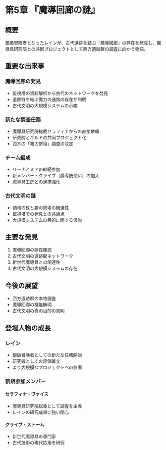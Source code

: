 # 第5章 『魔導回廊の謎』

## 概要
銀級冒険者となったレインが、古代遺跡を結ぶ「魔導回廊」の存在を発見し、魔導具研究院との共同プロジェクトとして西方遺跡群の調査に向かう物語。

## 重要な出来事

### 魔導回廊の発見
- 監視塔の資料解析から古代のネットワークを発見
- 遺跡群を結ぶ魔力の通路の存在が判明
- 古代文明の大規模システムの示唆

### 新たな調査任務
- 魔導具研究院総裁セラフィナからの直接依頼
- 研究院とギルドの共同プロジェクト化
- 西方の「霧の祭壇」調査の決定

### チーム編成
- リーナとミアの継続参加
- 新メンバー・クライブ（魔導銃使い）の加入
- 魔導具工房との連携強化

### 古代文明の謎
- 調和の杖と霧の祭壇の関連性
- 監視塔での発見との共通点
- 大規模システムの目的に関する仮説

## 主要な発見
1. 魔導回廊の存在確認
2. 古代文明の遺跡間ネットワーク
3. 新世代魔導具との関連性
4. 古代文明の大規模システムの存在

## 今後の展望
- 西方遺跡群の本格調査
- 魔導回廊の機能解明
- 古代文明の真の目的の究明

## 登場人物の成長
### レイン
- 銀級冒険者としての新たな任務開始
- 研究者としての評価確立
- より大規模なプロジェクトへの参画

### 新規参加メンバー
#### セラフィナ・ヴァイス
- 魔導具研究院総裁として調査を主導
- レインの研究成果に強い関心

#### クライブ・ストーム
- 新世代魔導具の専門家
- 古代技術の現代応用を研究